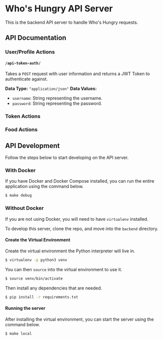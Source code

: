 # Who's Hungry API Server

This is the backend API server to handle Who's Hungry requests.

## API Documentation

### User/Profile Actions

#### `/api-token-auth/`

Takes a `POST` request with user information and returns a JWT Token to authenticate against.

**Data Type:** `"application/json"`
**Data Values:**
* `username`: String representing the username.
* `password`: String representing the password. 

### Token Actions

### Food Actions


## API Development

Follow the steps below to start developing on the API server.

### With Docker

If you have Docker and Docker Compose installed, you can run the entire application 
using the command below.

```bash
$ make debug
```

### Without Docker

If you are not using Docker, you will need to have `virtualenv` installed.

To develop this server, clone the repo, and move into the `backend` directory.

#### Create the Virtual Environment

Create the virtual environment the Python interpreter will live in.

```bash
$ virtualenv -p python3 venv
```

You can then `source` into the virtual environment to use it.

```bash
$ source venv/bin/activate
```

Then install any dependencies that are needed.

```bash
$ pip install -r requirements.txt
```

#### Running the server

After installing the virtual environment, you can start the server using the 
command below.

```bash
$ make local
```


